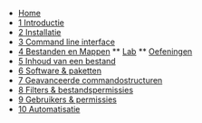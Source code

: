 <!-- docs/_sidebar.md -->
* [Home](/)
* [1 Introductie](./be-nl/01_introduction/01_course.md)
* [2 Installatie](./be-nl/02_installation/01_course.md)
* [3 Command line interface](./be-nl/03_commandline/01_course.md)
* [4 Bestanden en Mappen](./be-nl/04_filesandfolders/01_course.md)
** [Lab](./be-nl/04_filesandfolders/02_lab.md)
** [Oefeningen](./be-nl/04_filesandfolders/99_assignments.md)
* [5 Inhoud van een bestand](./be-nl/05_filecontents/01_course.md)
* [6 Software & paketten](./be-nl/06_software/01_course.md)
* [7 Geavanceerde commandostructuren](./be-nl/07_advancedcommands/01_course.md)
* [8 Filters & bestandspermissies ](./be-nl/08_filters/01_course.md)
* [9 Gebruikers & permissies](./be-nl/09_usersandpermissions/01_course.md)
* [10 Automatisatie](./be-nl/10_automation/01_course.md)